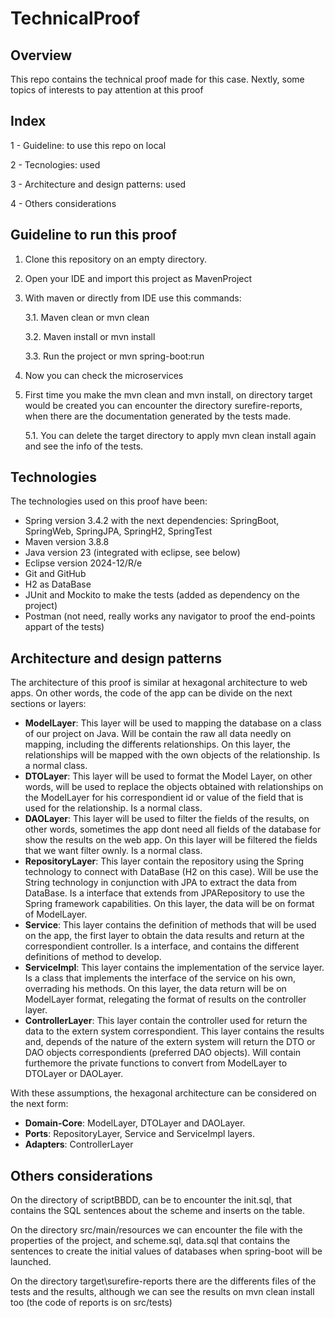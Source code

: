 # TechnicalProof
## Overview
This repo contains the technical proof made for this case. Nextly, some topics of interests to pay attention at this proof

## Index
  1 - Guideline: to use this repo on local
  
  2 - Tecnologies: used
  
  3 - Architecture and design patterns: used
  
  4 - Others considerations

## Guideline to run this proof
  1. Clone this repository on an empty directory.
  
  2. Open your IDE and import this project as MavenProject

  3. With maven or directly from IDE use this commands:
     
      3.1. Maven clean or mvn clean
  
      3.2. Maven install or mvn install

      3.3. Run the project or mvn spring-boot:run
     
  4. Now you can check the microservices
  
  5. First time you make the mvn clean and mvn install, on directory target would be created you can encounter the directory surefire-reports, when there are the documentation generated by the tests made.
     
       5.1. You can delete the target directory to apply mvn clean install again and see the info of the tests.

## Technologies

The technologies used on this proof have been:
   - Spring version 3.4.2 with the next dependencies: SpringBoot, SpringWeb, SpringJPA, SpringH2, SpringTest
   - Maven version 3.8.8
   - Java version 23 (integrated with eclipse, see below)
   - Eclipse version 2024-12/R/e
   - Git and GitHub
   - H2 as DataBase
   - JUnit and Mockito to make the tests (added as dependency on the project)
   - Postman (not need, really works any navigator to proof the end-points appart of the tests)

## Architecture and design patterns

The architecture of this proof is similar at hexagonal architecture to web apps. On other words, the code of the app can be divide on the next sections or layers:
- <b>ModelLayer</b>: This layer will be used to mapping the database on a class of our project on Java. Will be contain the raw all data needly on mapping, including the differents relationships. On this layer, the relationships will be mapped with the own objects of the relationship. Is a normal class.
- <b>DTOLayer</b>: This layer will be used to format the Model Layer, on other words, will be used to replace the objects obtained with relationships on the ModelLayer for his correspondient id or value of the field that is used for the relationship. Is a normal class.
- <b>DAOLayer</b>: This layer will be used to filter the fields of the results, on other words, sometimes the app dont need all fields of the database for show the results on the web app. On this layer will be filtered the fields that we want filter ownly. Is a normal class.
- <b>RepositoryLayer</b>: This layer contain the repository using the Spring technology to connect with DataBase (H2 on this case). Will be use the String technology in conjunction with JPA to extract the data from DataBase. Is a interface that extends from JPARepository to use the Spring framework capabilities. On this layer, the data will be on format of ModelLayer.
- <b>Service</b>: This layer contains the definition of methods that will be used on the app, the first layer to obtain the data results and return at the correspondient controller. Is a interface, and contains the different definitions of method to develop. 
- <b>ServiceImpl</b>: This layer contains the implementation of the service layer. Is a class that implements the interface of the service on his own, overrading his methods. On this layer, the data return will be on ModelLayer format, relegating the format of results on the controller layer.
- <b>ControllerLayer</b>: This layer contain the controller used for return the data to the extern system correspondient. This layer contains the results and, depends of the nature of the extern system will return the DTO or DAO objects correspondients (preferred DAO objects). Will contain furthemore the private functions to convert from ModelLayer to DTOLayer or DAOLayer.

With these assumptions, the hexagonal architecture can be considered on the next form:
- <b>Domain-Core</b>: ModelLayer, DTOLayer and DAOLayer.
- <b>Ports</b>: RepositoryLayer, Service and ServiceImpl layers.
- <b>Adapters</b>: ControllerLayer

## Others considerations

On the directory of scriptBBDD, can be to encounter the init.sql, that contains the SQL sentences about the scheme and inserts on the table.

On the directory src/main/resources we can encounter the file with the properties of the project, and scheme.sql, data.sql that contains the sentences to create the initial values of databases when spring-boot will be launched.

On the directory target\surefire-reports there are the differents files of the tests and the results, although we can see the results on mvn clean install too (the code of reports is on src/tests)